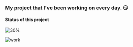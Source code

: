 ### My project that I've been working on every day. 😏
#### Status of this project

![30%](https://progress-bar.dev/30)

![work](https://user-images.githubusercontent.com/67064886/95161900-ba6c5b00-077a-11eb-95a0-b35b7464ae3c.png)